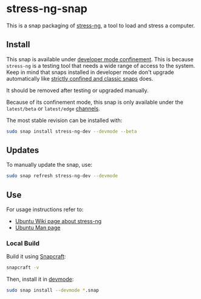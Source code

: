 # stress-ng-snap

This is a snap packaging of [stress-ng](https://github.com/ColinIanKing/stress-ng), a tool to load and stress a computer.

## Install

This snap is available under [developer mode confinement](https://snapcraft.io/docs/install-modes#heading--devmode).
This is because `stress-ng` is a testing tool that needs a wide range of access to the system.
Keep in mind that snaps installed in developer mode don't upgrade automatically like [strictly confined and classic snaps](https://snapcraft.io/docs/snap-confinement) does.

It should be removed after testing or upgraded manually.

Because of its confinement mode, this snap is only available under the `latest/beta` or `latest/edge` [channels](https://snapcraft.io/docs/channels).

The most stable revision can be installed with:
```bash
sudo snap install stress-ng-dev --devmode --beta
```

## Updates


To manually update the snap, use:

```bash
sudo snap refresh stress-ng-dev --devmode
```

## Use

For usage instructions refer to:

- [Ubuntu Wiki page about stress-ng](https://wiki.ubuntu.com/Kernel/Reference/stress-ng)
- [Ubuntu Man page](https://manpages.ubuntu.com/manpages/noble/man1/stress-ng.1.html)


### Local Build

Build it using [Snapcraft](https://snapcraft.io/snapcraft):

```bash
snapcraft -v
```

Then, install it in [devmode](https://snapcraft.io/docs/install-modes#heading--devmode):

```bash
sudo snap install --devmode *.snap
```
